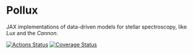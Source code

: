 # Pollux

JAX implementations of data-driven models for stellar spectroscopy, like _Lux_ and the
_Cannon_.

<!-- [![Documentation Status][rtd-badge]][rtd-link] -->

[![Actions Status][actions-badge]][actions-link]
[![Coverage Status][codecov-badge]][codecov-link]

<!-- [![PyPI version][pypi-version]][pypi-link] -->
<!-- [![PyPI platforms][pypi-platforms]][pypi-link] -->

<!-- SPHINX-START -->

<!-- prettier-ignore-start -->
[actions-badge]:            https://github.com/adrn/pollux/workflows/CI/badge.svg
[actions-link]:             https://github.com/adrn/pollux/actions
[codecov-badge]:            https://codecov.io/gh/adrn/pollux/graph/badge.svg?token=54TQPUSI2F
[codecov-link]:             https://codecov.io/gh/adrn/pollux
[pypi-link]:                https://pypi.org/project/pollux/
[pypi-platforms]:           https://img.shields.io/pypi/pyversions/pollux
[pypi-version]:             https://img.shields.io/pypi/v/pollux
[rtd-badge]:                https://readthedocs.org/projects/pollux/badge/?version=latest
[rtd-link]:                 https://pollux.readthedocs.io/en/latest/?badge=latest

<!-- prettier-ignore-end -->
